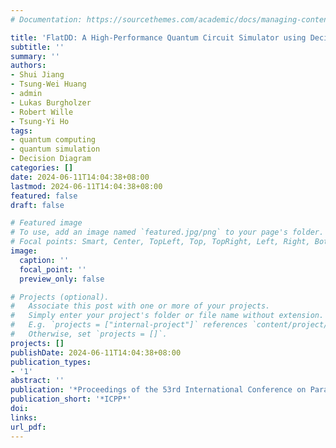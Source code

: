 ```yaml
---
# Documentation: https://sourcethemes.com/academic/docs/managing-content/

title: 'FlatDD: A High-Performance Quantum Circuit Simulator using Decision Diagram and Flat Array'
subtitle: ''
summary: ''
authors:
- Shui Jiang
- Tsung-Wei Huang
- admin
- Lukas Burgholzer
- Robert Wille
- Tsung-Yi Ho
tags:
- quantum computing
- quantum simulation
- Decision Diagram
categories: []
date: 2024-06-11T14:04:38+08:00
lastmod: 2024-06-11T14:04:38+08:00
featured: false
draft: false

# Featured image
# To use, add an image named `featured.jpg/png` to your page's folder.
# Focal points: Smart, Center, TopLeft, Top, TopRight, Left, Right, BottomLeft, Bottom, BottomRight.
image:
  caption: ''
  focal_point: ''
  preview_only: false

# Projects (optional).
#   Associate this post with one or more of your projects.
#   Simply enter your project's folder or file name without extension.
#   E.g. `projects = ["internal-project"]` references `content/project/deep-learning/index.md`.
#   Otherwise, set `projects = []`.
projects: []
publishDate: 2024-06-11T14:04:38+08:00
publication_types:
- '1'
abstract: ''
publication: '*Proceedings of the 53rd International Conference on Parallel Processing*'
publication_short: '*ICPP*'
doi: 
links:
url_pdf:
---
```

